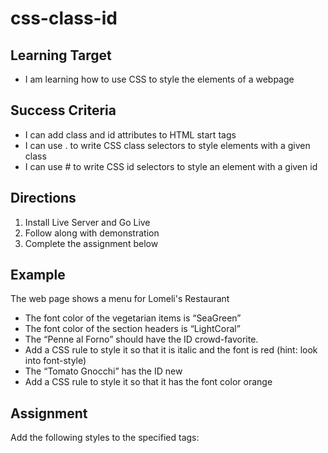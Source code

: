 # css-class-id

## Learning Target
- I am learning how to use CSS to style the elements of a webpage

## Success Criteria
- I can add class and id attributes to HTML start tags
- I can use . to write CSS class selectors to style elements with a given class
- I can use # to write CSS id selectors to style an element with a given id



## Directions
1. Install Live Server and Go Live
2. Follow along with demonstration
3. Complete the assignment below

## Example
The web page shows a menu for Lomeli's Restaurant
- The font color of the vegetarian items is “SeaGreen”
- The font color of the section headers is “LightCoral”
- The “Penne al Forno” should have the ID crowd-favorite.
- Add a CSS rule to style it so that it is italic and the font is red (hint: look into font-style)
- The “Tomato Gnocchi” has the ID new
- Add a CSS rule to style it so that it has the font color orange


## Assignment
Add the following styles to the specified tags:

